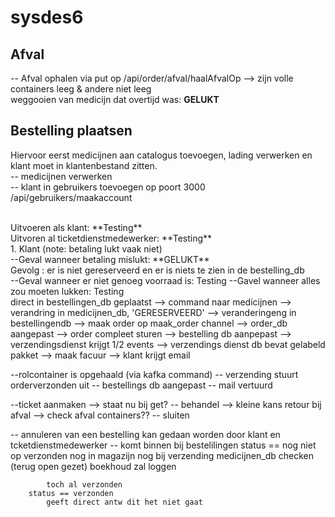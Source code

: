 # sysdes6

## Afval
-- Afval ophalen via put op /api/order/afval/haalAfvalOp 
--> zijn volle containers leeg & andere niet leeg
<br>
weggooien van medicijn dat overtijd was: **GELUKT**

## Bestelling plaatsen

Hiervoor eerst medicijnen aan catalogus toevoegen, lading verwerken en klant moet in klantenbestand zitten.
<br>
-- medicijnen verwerken
<br>
-- klant in gebruikers toevoegen op poort 3000 /api/gebruikers/maakaccount 
<br>

<br> 
Uitvoeren als klant: **Testing**
<br> 
Uitvoren al ticketdienstmedewerker: **Testing**
<br>
1. Klant
(note: betaling lukt vaak niet)
  <br>
  --Geval wanneer betaling mislukt: **GELUKT**
  <br>
    Gevolg : er is niet gereserveerd en er is niets te zien in de bestelling_db
  <br>
  --Geval wanneer er niet genoeg voorraad is: Testing
  --Gavel wanneer alles zou moeten lukken: Testing
  <br>
	direct in bestellingen_db geplaatst 
	--> command naar medicijnen 
	--> verandring in medicijnen_db, 'GERESERVEERD'
	--> veranderingeng in bestellingendb
	--> maak order op maak_order channel
		--> order_db aangepast 
		--> order compleet sturen
			--> bestelling db aanpepast
			--> verzendingsdienst krijgt 1/2 events 
				-->  verzendings dienst db bevat gelabeld pakket
	--> maak facuur
		--> klant krijgt email

--rolcontainer is opgehaald (via kafka command)
	-- verzending stuurt orderverzonden uit
	-- bestellings db aangepast
	-- mail vertuurd 

--ticket aanmaken
	--> staat nu bij get?
	-- behandel --> kleine kans retour bij afval --> check afval containers??
	-- sluiten



-- annuleren van een bestelling
	kan gedaan worden door klant en tcketdienstmedewerker
	-- komt binnen bij bestelilingen
		status == nog niet op verzonden
			nog in magazijn
			nog bij verzending
				medicijnen_db checken (terug open gezet)
				boekhoud zal loggen 

			toch al verzonden
		status == verzonden
			geeft direct antw dit het niet gaat 
